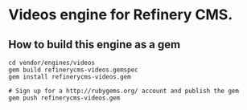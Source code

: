 # Videos engine for Refinery CMS.

## How to build this engine as a gem

    cd vendor/engines/videos
    gem build refinerycms-videos.gemspec
    gem install refinerycms-videos.gem
    
    # Sign up for a http://rubygems.org/ account and publish the gem
    gem push refinerycms-videos.gem